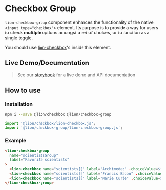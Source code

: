 # Checkbox Group

[//]: # 'AUTO INSERT HEADER PREPUBLISH'

`lion-checkbox-group` component enhances the functionality of the native `<input type="checkbox">` element. Its purpose is to provide a way for users to check **multiple** options amongst a set of choices, or to function as a single toggle.

You should use [lion-checkbox](../checkbox/)'s inside this element.

## Live Demo/Documentation

> See our [storybook](http://lion-web-components.netlify.com/?path=/docs/forms-checkbox-group--default-story) for a live demo and API documentation

## How to use

### Installation

```sh
npm i --save @lion/checkbox @lion/checkbox-group
```

```js
import '@lion/checkbox/lion-checkbox.js';
import '@lion/checkbox-group/lion-checkbox-group.js';
```

### Example

```html
<lion-checkbox-group
  name="scientistsGroup"
  label="Favorite scientists"
>
  <lion-checkbox name="scientists[]" label="Archimedes" .choiceValue=${'Archimedes'}></lion-checkbox>
  <lion-checkbox name="scientists[]" label="Francis Bacon" .choiceValue=${'Francis Bacon'}></lion-checkbox>
  <lion-checkbox name="scientists[]" label="Marie Curie" .choiceValue=${'Marie Curie'}></lion-checkbox>
</lion-checkbox-group>
```
